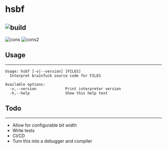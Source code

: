 # hsbf
![build](https://github.com/leonardoarroyo/hsbf/actions/workflows/test.yml/badge.svg)
----
![cons](https://i2.wp.com/www.bapl.org/wp-content/uploads/2019/02/old-under-construction-gif.gif)
![cons2](https://upload.wikimedia.org/wikipedia/commons/1/19/Under_construction_graphic.gif)

## Usage
----------
```
Usage: hsbf [-v|--version] [FILES]
  Interpret brainfuck source code for FILES

Available options:
  -v,--version             Print interpreter version
  -h,--help                Show this help text
```

## Todo
----------
* Allow for configurable bit width
* Write tests
* CI/CD
* Turn this into a debugger and compiler